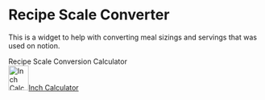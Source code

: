# Recipe Scale Converter
This is a widget to help with converting meal sizings and servings that was used on notion.

<div id="inch-calculator-icw" data-ct="recipe_scale" data-cw="100%" data-ch="825" data-cv="MTE3NDQ0MDQ3NDE="><div id="inch-calculator-icwh">Recipe Scale Conversion Calculator</div><div id="inch-calculator-icwf"><a id="inch-calculator-icwi" href="https://www.inchcalculator.com/recipe-scale-conversion-calculator/" target="_blank"><img id="inch-calculator-icwl" src="https://cdn.inchcalculator.com/e/inch-calculator-logo-tiny.png" alt="Inch Calculator Logo" width="40" height="49"><span id="inch-calculator-icwb">Inch Calculator</span></a></div></div><script src="https://cdn.inchcalculator.com/e/widgets.min.js" async defer></script>
